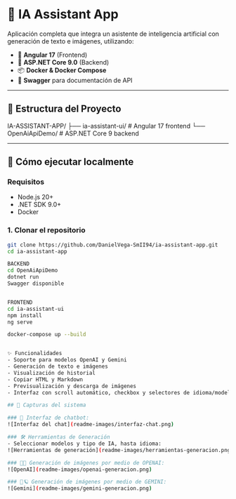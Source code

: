 # 🧠 IA Assistant App

Aplicación completa que integra un asistente de inteligencia artificial con generación de texto e imágenes, utilizando:

- 🎨 **Angular 17** (Frontend)
- 🔧 **ASP.NET Core 9.0** (Backend)
- 📦 **Docker & Docker Compose**
- 📜 **Swagger** para documentación de API

---

## 📁 Estructura del Proyecto

IA-ASSISTANT-APP/
├── ia-assistant-ui/ # Angular 17 frontend
└── OpenAiApiDemo/ # ASP.NET Core 9 backend


---

## 🚀 Cómo ejecutar localmente

### Requisitos

- Node.js 20+
- .NET SDK 9.0+
- Docker

### 1. Clonar el repositorio

```bash
git clone https://github.com/DanielVega-SmII94/ia-assistant-app.git
cd ia-assistant-app

BACKEND
cd OpenAiApiDemo
dotnet run
Swagger disponible


FRONTEND
cd ia-assistant-ui
npm install
ng serve

docker-compose up --build


✨ Funcionalidades
- Soporte para modelos OpenAI y Gemini
- Generación de texto e imágenes
- Visualización de historial
- Copiar HTML y Markdown
- Previsualización y descarga de imágenes
- Interfaz con scroll automático, checkbox y selectores de idioma/modelo

## 📸 Capturas del sistema

### 💬 Interfaz de chatbot:
![Interfaz del chat](readme-images/interfaz-chat.png)

### 🛠️ Herramientas de Generación 
- Seleccionar modelos y tipo de IA, hasta idioma:
![Herramientas de generación](readme-images/herramientas-generacion.png)

### 🤖🧠 Generación de imágenes por medio de OPENAI:
![OpenAI](readme-images/openai-generacion.png)

### 🤖🪐 Generación de imágenes por medio de GEMINI:
![Gemini](readme-images/gemini-generacion.png)



